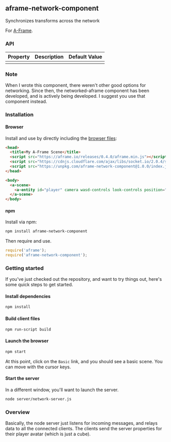 ## aframe-network-component

Synchronizes transforms across the network

For [A-Frame](https://aframe.io).

### API

| Property | Description | Default Value |
| -------- | ----------- | ------------- |
|          |             |               |

### Note

When I wrote this component, there weren't other good options for networking.
Since then, the networked-aframe component has been developed, and is actively being developed. I suggest you use that component instead.

### Installation

#### Browser

Install and use by directly including the [browser files](dist):

```html
<head>
  <title>My A-Frame Scene</title>
  <script src="https://aframe.io/releases/0.4.0/aframe.min.js"></script>
  <script src="https://cdnjs.cloudflare.com/ajax/libs/socket.io/2.0.4/socket.io.slim.js"></script>
  <script src="https://unpkg.com/aframe-network-component@1.0.0/index.js"></script>
</head>

<body>
  <a-scene>
    <a-entity id="player" camera wasd-controls look-controls position="0 0.5 0.5" network="local: true"></a-entity>
  </a-scene>
</body>
```

<!-- If component is accepted to the Registry, uncomment this. -->
<!--
Or with [angle](https://npmjs.com/package/angle/), you can install the proper
version of the component straight into your HTML file, respective to your
version of A-Frame:

```sh
angle install aframe-network-component
```
-->

#### npm

Install via npm:

```bash
npm install aframe-network-component
```

Then require and use.

```js
require('aframe');
require('aframe-network-component');
```

### Getting started

If you've just checked out the repository, and want to try things out, here's some quick steps to get started.

#### Install dependencies
```sh
npm install
```

#### Build client files
```sh
npm run-script build
```

#### Launch the browser
```sh
npm start
```

At this point, click on the `Basic` link, and you should see a basic scene. You can move with the cursor keys.

#### Start the server
In a different window, you'll want to launch the server.

```sh
node server/network-server.js
```

### Overview
Basically, the node server just listens for incoming messages, and relays data to all the connected clients. The clients send the server properties for their player avatar (which is just a cube).
